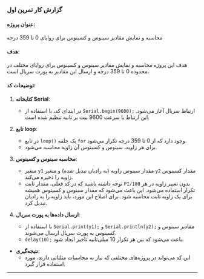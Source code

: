 ### گزارش کار تمرین اول

#### عنوان پروژه:
محاسبه و نمایش مقادیر سینوس و کسینوس برای زوایای 0 تا 359 درجه

#### هدف:
هدف این پروژه محاسبه و نمایش مقادیر سینوس و کسینوس برای زوایای مختلف در محدوده 0 تا 359 درجه و ارسال این مقادیر به پورت سریال است.

#### توضیحات کد:

1. **کتابخانه Serial**:
   - در ابتدای کد، با استفاده از `Serial.begin(9600);` ارتباط سریال آغاز می‌شود. این ارتباط با سرعت 9600 بیت بر ثانیه تنظیم شده است.

2. **تابع loop**:
   - در تابع `loop()` یک حلقه `for` وجود دارد که از 0 تا 359 درجه تکرار می‌شود.
   - برای هر زاویه، سینوس و کسینوس آن زاویه محاسبه می‌شود.

3. **محاسبه سینوس و کسینوس**:
   - متغیر `y1` مقدار سینوس زاویه (به رادیان تبدیل شده) و متغیر `y2` مقدار کسینوس زاویه را ذخیره می‌کند.
   - توجه داشته باشید که در کد فعلی، مقدار ثابت `PI/180` بدون تغییر زاویه در هر تکرار استفاده می‌شود. این باعث می‌شود که مقدار سینوس و کسینوس همیشه برای یک زاویه ثابت محاسبه شود. برای اصلاح این مورد، باید زاویه را به رادیان تبدیل کرد.

4. **ارسال داده‌ها به پورت سریال**:
   - با استفاده از `Serial.print(y1);` و `Serial.println(y2);` مقادیر سینوس و کسینوس به پورت سریال ارسال می‌شوند.
   - `delay(10);` باعث می‌شود که بین هر تکرار 10 میلی‌ثانیه تاخیر ایجاد شود.

- **نتیجه‌گیری**:
   - این کد می‌تواند در پروژه‌های مختلفی که نیاز به محاسبات مثلثاتی دارند، مورد استفاده قرار گیرد.
---
